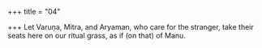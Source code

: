 +++
title = "04"

+++
 Let Varuṇa, Mitra, and Aryaman, who care for the stranger, take their seats here on our ritual grass, as if (on that) of Manu.